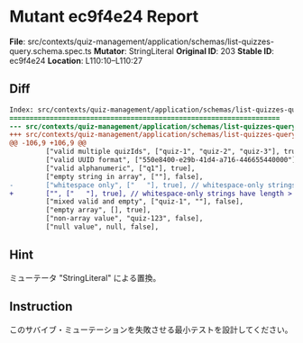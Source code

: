 # Mutant ec9f4e24 Report

**File**: src/contexts/quiz-management/application/schemas/list-quizzes-query.schema.spec.ts
**Mutator**: StringLiteral
**Original ID**: 203
**Stable ID**: ec9f4e24
**Location**: L110:10–L110:27

## Diff

```diff
Index: src/contexts/quiz-management/application/schemas/list-quizzes-query.schema.spec.ts
===================================================================
--- src/contexts/quiz-management/application/schemas/list-quizzes-query.schema.spec.ts	original
+++ src/contexts/quiz-management/application/schemas/list-quizzes-query.schema.spec.ts	mutated #203
@@ -106,9 +106,9 @@
         ["valid multiple quizIds", ["quiz-1", "quiz-2", "quiz-3"], true],
         ["valid UUID format", ["550e8400-e29b-41d4-a716-446655440000"], true],
         ["valid alphanumeric", ["q1"], true],
         ["empty string in array", [""], false],
-        ["whitespace only", ["   "], true], // whitespace-only strings have length > 0
+        ["", ["   "], true], // whitespace-only strings have length > 0
         ["mixed valid and empty", ["quiz-1", ""], false],
         ["empty array", [], true],
         ["non-array value", "quiz-123", false],
         ["null value", null, false],
```

## Hint

ミューテータ "StringLiteral" による置換。

## Instruction

このサバイブ・ミューテーションを失敗させる最小テストを設計してください。
